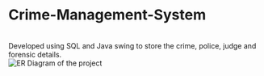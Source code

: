 # Crime-Management-System
<br>
Developed using SQL and Java
swing to store the crime, police, judge and forensic details.
<br>
<img src="ER_Diagram" alt="ER Diagram of the project">
